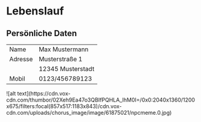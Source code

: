 # Lebenslauf
## Persönliche Daten

<table>
    <tr>
        <td>Name</td>
	<td>Max Mustermann</td>
    </tr>
    <tr>
	<td>Adresse</td>
        <td>Musterstraße 1</td>
    </tr>
    <tr>
        <td></td>
	<td>12345 Musterstadt</td>
    </tr>
    <tr>
	<td>Mobil</td>
        <td>0123/456789123</td>
    </tr>
</table>
![alt text](https://cdn.vox-cdn.com/thumbor/02Xeh9Ea47o3QBIfPQHLA_IhM0I=/0x0:2040x1360/1200x675/filters:focal(857x517:1183x843)/cdn.vox-cdn.com/uploads/chorus_image/image/61875021/npcmeme.0.jpg)
